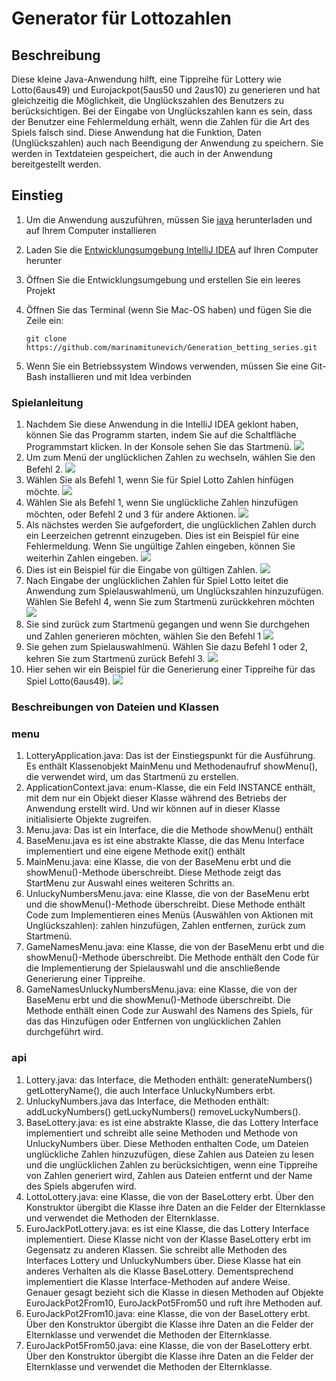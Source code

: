 # Generator für Lottozahlen

## Beschreibung

Diese kleine Java-Anwendung hilft, eine Tippreihe für Lottery wie Lotto(6aus49) und Eurojackpot(5aus50 und 2aus10) 
zu generieren und hat gleichzeitig die Möglichkeit, die Unglückszahlen des Benutzers zu berücksichtigen. 
Bei der Eingabe von Unglückszahlen kann es sein, dass der Benutzer eine Fehlermeldung erhält, 
wenn die Zahlen für die Art des Spiels falsch sind. Diese Anwendung hat die Funktion, 
Daten (Unglückszahlen) auch nach Beendigung der Anwendung zu speichern. 
Sie werden in Textdateien gespeichert, die auch in der Anwendung bereitgestellt werden.

## Einstieg
1. Um die Anwendung auszuführen, müssen Sie [java](https://www.oracle.com/de/java/technologies/javase/jdk11-archive-downloads.html) herunterladen und auf Ihrem Computer installieren
2. Laden Sie die [Entwicklungsumgebung IntelliJ IDEA](https://www.jetbrains.com/idea/download/#section=mac) auf Ihren Computer herunter
3. Öffnen Sie die Entwicklungsumgebung und erstellen Sie ein leeres Projekt
4. Öffnen Sie das Terminal (wenn Sie Mac-OS haben) und fügen Sie die Zeile ein: 
   
   ```git clone https://github.com/marinamitunevich/Generation_betting_series.git ```
5. Wenn Sie ein Betriebssystem Windows verwenden, müssen Sie eine Git-Bash installieren und mit Idea verbinden

### Spielanleitung
1. Nachdem Sie diese Anwendung in die IntelliJ IDEA geklont haben, können Sie das Programm starten, indem Sie auf die Schaltfläche Programmstart klicken.
   In der Konsole sehen Sie das Startmenü.
![](images/MenuEinstig.png)
2. Um zum Menü der unglücklichen Zahlen zu wechseln, wählen Sie den Befehl 2.
![](images/go_to_unlucky_menu.png)
3. Wählen Sie als Befehl 1, wenn Sie für Spiel Lotto Zahlen hinfügen möchte.
![](images/choose_game_to_add_unlucky_numbers.png)
4. Wählen Sie als Befehl 1, wenn Sie unglückliche Zahlen hinzufügen möchten, oder Befehl 2 und 3 für andere Aktionen.
![](images/add_unlucky_numbers.png)
5. Als nächstes werden Sie aufgefordert, die unglücklichen Zahlen durch ein Leerzeichen getrennt einzugeben.
   Dies ist ein Beispiel für eine Fehlermeldung. Wenn Sie ungültige Zahlen eingeben,
   können Sie weiterhin Zahlen eingeben.
![](images/add_numbers_invalid.png)
6. Dies ist ein Beispiel für die Eingabe von gültigen Zahlen.
![](images/add_numbers_valid.png)
7. Nach Eingabe der unglücklichen Zahlen für Spiel Lotto leitet die Anwendung
   zum Spielauswahlmenü, um Unglückszahlen hinzuzufügen.
   Wählen Sie Befehl 4, wenn Sie zum Startmenü zurückkehren möchten
![](images/back_to_choose_game.png)
8. Sie sind zurück zum Startmenü gegangen und 
   wenn Sie durchgehen und Zahlen generieren möchten, wählen Sie den Befehl 1
![](images/choose_game.png)   
9. Sie gehen zum Spielauswahlmenü. Wählen Sie dazu Befehl 1 oder 2, kehren Sie zum Startmenü zurück Befehl 3.
![](images/generate_lotto.png)
10. Hier sehen wir ein Beispiel für die Generierung einer Tippreihe für das Spiel Lotto(6aus49).
![](images/serien_numbers.png)

### Beschreibungen von Dateien und Klassen
### menu
1. LotteryApplication.java: 
Das ist der Einstiegspunkt für die Ausführung. Es enthält Klassenobjekt MainMenu und Methodenaufruf showMenu(), die verwendet wird, 
um das Startmenü zu erstellen.
2. ApplicationContext.java:
   enum-Klasse, die ein Feld INSTANCE enthält, mit dem nur ein Objekt dieser Klasse während des Betriebs der Anwendung erstellt wird. Und wir können auf in dieser Klasse initialisierte Objekte zugreifen.
3. Menu.java:
   Das ist ein Interface, die die Methode showMenu() enthält
4. BaseMenu.java
   es ist eine abstrakte Klasse, die das Menu Interface implementiert und 
   eine eigene Methode exit() enthält
5. MainMenu.java:
   eine Klasse, die von der BaseMenu erbt und die showMenu()-Methode überschreibt. 
   Diese Methode zeigt das StartMenu zur Auswahl eines weiteren Schritts an.
6. UnluckyNumbersMenu.java:
   eine Klasse, die von der BaseMenu erbt und die showMenu()-Methode überschreibt. 
   Diese Methode enthält Code zum Implementieren eines Menüs (Auswählen von Aktionen 
   mit Unglückszahlen): zahlen hinzufügen, Zahlen entfernen, zurück zum Startmenü.
7. GameNamesMenu.java:
   eine Klasse, die von der BaseMenu erbt und die showMenu()-Methode überschreibt. 
   Die Methode enthält den Code für die Implementierung der Spielauswahl und die anschließende 
   Generierung einer Tippreihe.
8. GameNamesUnluckyNumbersMenu.java:
   eine Klasse, die von der BaseMenu erbt und die showMenu()-Methode überschreibt.
   Die Methode enthält einen Code zur Auswahl des Namens des Spiels, für das das Hinzufügen oder Entfernen von unglücklichen Zahlen durchgeführt wird.
### api
1. Lottery.java:
   das Interface, die Methoden enthält: generateNumbers() getLotteryName(), die auch Interface UnluckyNumbers erbt.
2. UnluckyNumbers.java
   das Interface, die Methoden enthält: addLuckyNumbers() getLuckyNumbers() removeLuckyNumbers().
3. BaseLottery.java:
   es ist eine abstrakte Klasse, die das Lottery Interface implementiert
   und schreibt alle seine Methoden und Methode von UnluckyNumbers über. Diese Methoden enthalten Code, um Dateien unglückliche Zahlen hinzuzufügen, diese Zahlen aus Dateien zu lesen und die unglücklichen Zahlen zu berücksichtigen, wenn eine Tippreihe von Zahlen generiert wird, Zahlen aus Dateien entfernt und der Name des Spiels abgerufen wird.
4. LottoLottery.java:
   eine Klasse, die von der BaseLottery erbt.
   Über den Konstruktor übergibt die Klasse ihre Daten an die Felder der Elternklasse und verwendet die Methoden der Elternklasse.
5. EuroJackPotLottery.java:
   es ist eine Klasse, die das Lottery Interface implementiert.
   Diese Klasse nicht von der Klasse BaseLottery erbt im Gegensatz zu anderen Klassen.
   Sie schreibt alle Methoden des Interfaces Lottery und UnluckyNumbers über. 
   Diese Klasse hat ein anderes Verhalten als die Klasse BaseLottery. 
   Dementsprechend implementiert die Klasse Interface-Methoden auf andere Weise.
   Genauer gesagt bezieht sich die Klasse in diesen Methoden auf Objekte EuroJackPot2From10, EuroJackPot5From50 und ruft ihre Methoden auf.
6. EuroJackPot2From10.java:
   eine Klasse, die von der BaseLottery erbt.
   Über den Konstruktor übergibt die Klasse ihre Daten an die Felder der Elternklasse und verwendet die Methoden der Elternklasse.
7. EuroJackPot5From50.java:
   eine Klasse, die von der BaseLottery erbt.
   Über den Konstruktor übergibt die Klasse ihre Daten an die Felder der Elternklasse und verwendet die Methoden der Elternklasse.
